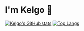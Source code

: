 # I'm Kelgo 👋

[![Kelgo's GitHub stats](https://github-readme-stats.vercel.app/api?username=anuraghazra)](https://github.com/drkelgo485/github-readme-stats)
[![Top Langs](https://github-readme-stats.vercel.app/api/top-langs/?username=drkelgo485)](https://github.com/drkelgo485/github-readme-stats)
